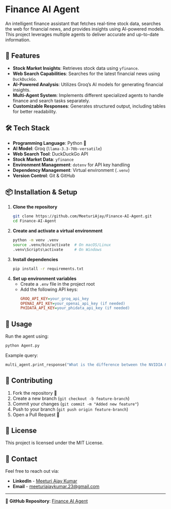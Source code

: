 # Finance AI Agent

An intelligent finance assistant that fetches real-time stock data, searches the web for financial news, and provides insights using AI-powered models. This project leverages multiple agents to deliver accurate and up-to-date information.

## 🚀 Features

- **Stock Market Insights**: Retrieves stock data using `yfinance`.
- **Web Search Capabilities**: Searches for the latest financial news using `DuckDuckGo`.
- **AI-Powered Analysis**: Utilizes Groq’s AI models for generating financial insights.
- **Multi-Agent System**: Implements different specialized agents to handle finance and search tasks separately.
- **Customizable Responses**: Generates structured output, including tables for better readability.

## 🛠️ Tech Stack

- **Programming Language**: Python 🐍
- **AI Model**: Groq (`llama-3.3-70b-versatile`)
- **Web Search Tool**: DuckDuckGo API
- **Stock Market Data**: `yfinance`
- **Environment Management**: `dotenv` for API key handling
- **Dependency Management**: Virtual environment (`.venv`)
- **Version Control**: Git & GitHub

## 📦 Installation & Setup

1. **Clone the repository**
   ```sh
   git clone https://github.com/MeeturiAjay/Finance-AI-Agent.git
   cd Finance-AI-Agent
   ```
2. **Create and activate a virtual environment**
   ```sh
   python -m venv .venv
   source .venv/bin/activate  # On macOS/Linux
   .venv\Scripts\activate     # On Windows
   ```
3. **Install dependencies**
   ```sh
   pip install -r requirements.txt
   ```
4. **Set up environment variables**
   - Create a `.env` file in the project root
   - Add the following API keys:
     ```ini
     GROQ_API_KEY=your_groq_api_key
     OPENAI_API_KEY=your_openai_api_key (if needed)
     PHIDATA_API_KEY=your_phidata_api_key (if needed)
     ```

## 🚀 Usage

Run the agent using:
```sh
python Agent.py
```
Example query:
```python
multi_agent.print_response("What is the difference between the NVIDIA & Tesla's share prices? Which one should I buy?")
```

## 🤝 Contributing

1. Fork the repository 🍴
2. Create a new branch (`git checkout -b feature-branch`)
3. Commit your changes (`git commit -m "Added new feature"`)
4. Push to your branch (`git push origin feature-branch`)
5. Open a Pull Request 🚀

## 📜 License

This project is licensed under the MIT License.

## 📩 Contact

Feel free to reach out via:
- **LinkedIn** - [Meeturi Ajay Kumar](https://www.linkedin.com/in/meeturi-ajay-kumar-a02743248/)
- **Email** - meeturiajaykumar.23@gmail.com

---

🔗 **GitHub Repository**: [Finance AI Agent](https://github.com/MeeturiAjay/Finance-AI-Agent)

